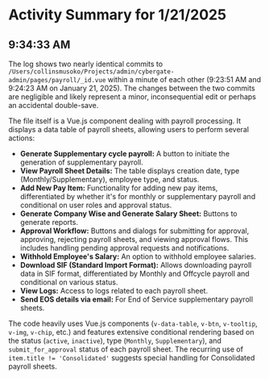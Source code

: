 # Activity Summary for 1/21/2025

## 9:34:33 AM
The log shows two nearly identical commits to `/Users/collinsmusoko/Projects/admin/cybergate-admin/pages/payroll/_id.vue`  within a minute of each other (9:23:51 AM and 9:24:23 AM on January 21, 2025).  The changes between the two commits are negligible and likely represent a minor, inconsequential edit or perhaps an accidental double-save.

The file itself is a Vue.js component dealing with payroll processing. It displays a data table of payroll sheets, allowing users to perform several actions:

* **Generate Supplementary cycle payroll:** A button to initiate the generation of supplementary payroll.
* **View Payroll Sheet Details:** The table displays creation date, type (Monthly/Supplementary), employee type, and status.
* **Add New Pay Item:**  Functionality for adding new pay items, differentiated by whether it's for monthly or supplementary payroll and conditional on user roles and approval status.
* **Generate Company Wise and Generate Salary Sheet:** Buttons to generate reports.
* **Approval Workflow:**  Buttons and dialogs for submitting for approval, approving, rejecting payroll sheets, and viewing approval flows.  This includes handling pending approval requests and notifications.
* **Withhold Employee's Salary:** An option to withhold employee salaries.
* **Download SIF (Standard Import Format):**  Allows downloading payroll data in SIF format, differentiated by Monthly and Offcycle payroll and conditional on various status.
* **View Logs:** Access to logs related to each payroll sheet.
* **Send EOS details via email:**  For End of Service supplementary payroll sheets.

The code heavily uses Vue.js components (`v-data-table`, `v-btn`, `v-tooltip`, `v-img`, `v-chip`, etc.) and features extensive conditional rendering based on the status (`active`, `inactive`), type (`Monthly`, `Supplementary`), and `submit_for_approval` status of each payroll sheet.  The recurring use of `item.title != 'Consolidated'` suggests special handling for Consolidated payroll sheets.
